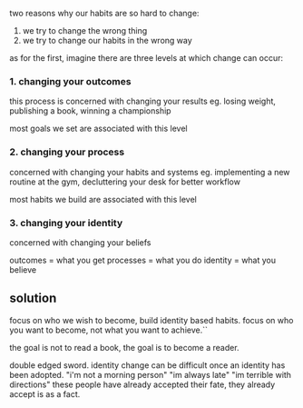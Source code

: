 
two reasons why our habits are so hard to change:
1. we try to change the wrong thing
2. we try to change our habits in the wrong way

as for the first, imagine there are three levels at which change can occur:

### 1. changing your outcomes 
this process is concerned with changing your results
eg. losing weight, publishing a book, winning a championship

most goals we set are associated with this level

### 2. changing your process
concerned with changing your habits and systems
eg. implementing a new routine at the gym, decluttering your desk for better workflow

most habits we build are associated with this level

### 3. changing your identity
concerned with changing your beliefs


outcomes = what you get
processes = what you do
identity = what you believe

## solution
focus on who we wish to become, build identity based habits.
focus on who you want to become, not what you want to achieve.``

the goal is not to read a book, the goal is to become a reader.

double edged sword. identity change can be difficult once an identity has been adopted. 
"i'm not a morning person"
"im always late"
"im terrible with directions"
these people have already accepted their fate, they already accept is as a fact.